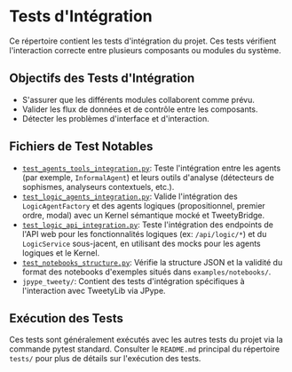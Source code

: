 # Tests d'Intégration

Ce répertoire contient les tests d'intégration du projet. Ces tests vérifient l'interaction correcte entre plusieurs composants ou modules du système.

## Objectifs des Tests d'Intégration

*   S'assurer que les différents modules collaborent comme prévu.
*   Valider les flux de données et de contrôle entre les composants.
*   Détecter les problèmes d'interface et d'interaction.

## Fichiers de Test Notables

*   [`test_agents_tools_integration.py`](test_agents_tools_integration.py:1): Teste l'intégration entre les agents (par exemple, `InformalAgent`) et leurs outils d'analyse (détecteurs de sophismes, analyseurs contextuels, etc.).
*   [`test_logic_agents_integration.py`](test_logic_agents_integration.py:1): Valide l'intégration des `LogicAgentFactory` et des agents logiques (propositionnel, premier ordre, modal) avec un Kernel sémantique mocké et TweetyBridge.
*   [`test_logic_api_integration.py`](test_logic_api_integration.py:1): Teste l'intégration des endpoints de l'API web pour les fonctionnalités logiques (ex: `/api/logic/*`) et du `LogicService` sous-jacent, en utilisant des mocks pour les agents logiques et le Kernel.
*   [`test_notebooks_structure.py`](tests/integration/test_notebooks_structure.py:1): Vérifie la structure JSON et la validité du format des notebooks d'exemples situés dans `examples/notebooks/`.
*   `jpype_tweety/`: Contient des tests d'intégration spécifiques à l'interaction avec TweetyLib via JPype.

## Exécution des Tests

Ces tests sont généralement exécutés avec les autres tests du projet via la commande pytest standard. Consulter le `README.md` principal du répertoire `tests/` pour plus de détails sur l'exécution des tests.